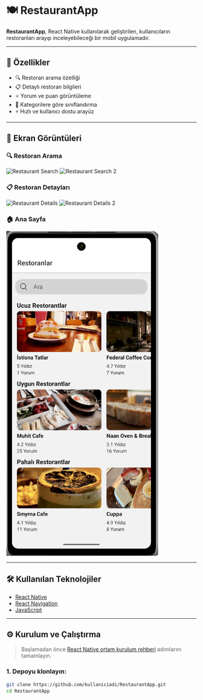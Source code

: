 # 🍽️ RestaurantApp

**RestaurantApp**, React Native kullanılarak geliştirilen, kullanıcıların restoranları arayıp inceleyebileceği bir mobil uygulamadır.

---

## 🚀 Özellikler

- 🔍 Restoran arama özelliği
- 📋 Detaylı restoran bilgileri
- ⭐ Yorum ve puan görüntüleme
- 🧭 Kategorilere göre sınıflandırma
- ⚡ Hızlı ve kullanıcı dostu arayüz

---

## 📱 Ekran Görüntüleri

### 🔍 Restoran Arama
![Restaurant Search](Src/Assets/image/RestaurantSearch.png)
![Restaurant Search 2](Src/Assets/image/RestaurantSearch2.png)

### 📋 Restoran Detayları
![Restaurant Details](Src/Assets/image/RestaurantDetails.png)
![Restaurant Details 2](Src/Assets/image/RestaurantDetails2.png)

### 🏠 Ana Sayfa
![Home Page](Src/Assets/image/homePage.png)

---

## 🛠️ Kullanılan Teknolojiler

- [React Native](https://reactnative.dev/)
- [React Navigation](https://reactnavigation.org/)
- [JavaScript](https://developer.mozilla.org/en-US/docs/Web/JavaScript)

---

## ⚙️ Kurulum ve Çalıştırma

> Başlamadan önce [React Native ortam kurulum rehberi](https://reactnative.dev/docs/environment-setup) adımlarını tamamlayın.

### 1. Depoyu klonlayın:

```bash
git clone https://github.com/kullaniciadi/RestaurantApp.git
cd RestaurantApp
